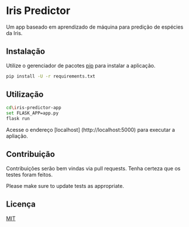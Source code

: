 # Iris Predictor

Um app baseado em aprendizado de máquina para predição de espécies da Iris.

## Instalação

Utilize o gerenciador de pacotes [pip](https://pip.pypa.io/en/stable/) para instalar a aplicação.

```bash
pip install -U -r requirements.txt
```

## Utilização

```bash
cd\iris-predictor-app
set FLASK_APP=app.py
flask run
```
Acesse o endereço [localhost] (http://localhost:5000) para executar a apliação.

## Contribuição
Contribuições serão bem vindas via pull requests. Tenha certeza que os testes foram feitos.

Please make sure to update tests as appropriate.

## Licença
[MIT](https://choosealicense.com/licenses/mit/)